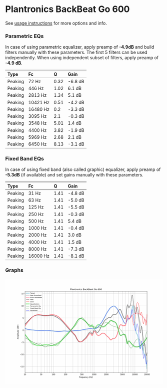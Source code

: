 # Plantronics BackBeat Go 600
See [usage instructions](https://github.com/jaakkopasanen/AutoEq#usage) for more options and info.

### Parametric EQs
In case of using parametric equalizer, apply preamp of **-4.9dB** and build filters manually
with these parameters. The first 5 filters can be used independently.
When using independent subset of filters, apply preamp of **-4.9 dB**.

| Type    | Fc       |    Q | Gain    |
|:--------|:---------|:-----|:--------|
| Peaking | 72 Hz    | 0.32 | -6.8 dB |
| Peaking | 446 Hz   | 1.02 | 6.1 dB  |
| Peaking | 2813 Hz  | 1.34 | 5.1 dB  |
| Peaking | 10421 Hz | 0.51 | -4.2 dB |
| Peaking | 16480 Hz | 0.2  | -3.3 dB |
| Peaking | 3095 Hz  | 2.1  | -0.3 dB |
| Peaking | 3548 Hz  | 5.01 | 1.4 dB  |
| Peaking | 4400 Hz  | 3.82 | -1.9 dB |
| Peaking | 5969 Hz  | 2.68 | 2.1 dB  |
| Peaking | 6450 Hz  | 8.13 | -3.1 dB |

### Fixed Band EQs
In case of using fixed band (also called graphic) equalizer, apply preamp of **-5.3dB**
(if available) and set gains manually with these parameters.

| Type    | Fc       |    Q | Gain    |
|:--------|:---------|:-----|:--------|
| Peaking | 31 Hz    | 1.41 | -4.8 dB |
| Peaking | 63 Hz    | 1.41 | -5.0 dB |
| Peaking | 125 Hz   | 1.41 | -5.5 dB |
| Peaking | 250 Hz   | 1.41 | -0.3 dB |
| Peaking | 500 Hz   | 1.41 | 5.4 dB  |
| Peaking | 1000 Hz  | 1.41 | -0.4 dB |
| Peaking | 2000 Hz  | 1.41 | 3.0 dB  |
| Peaking | 4000 Hz  | 1.41 | 1.5 dB  |
| Peaking | 8000 Hz  | 1.41 | -7.3 dB |
| Peaking | 16000 Hz | 1.41 | -8.1 dB |

### Graphs
![](./Plantronics%20BackBeat%20Go%20600.png)